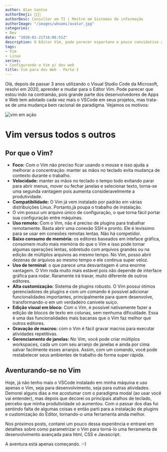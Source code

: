 ```yaml
---
author: Alan Santos
authorEmoji: 👨🏻‍💻
authorDesc: Consultor em TI | Mestre em Sistemas de informação
authorImage: "/images/whoami/avatar.jpg"
categories:
- Dev
date: "2020-01-21T16:06:51Z"
description: O Editor Vim, pode parecer espartano e pouco convidativo à primeira vista, mas quem aprende a dominá-lo não volta para outros editores. Entenda porque o Vim possui uma legião de adoradores e como ele pode ajudar você a ser mais produtivo.
tags:
- Vim
- Linux
series:
- Configurando o Vim p/ dev web
title: Vim para dev Web - Parte I
---
```



Olá, depois de passar 3 anos utilizando o Visual Studio Code da Microsoft, resolvi em 2020, aprender e mudar para o Editor Vim. Pode parecer que estou indo na contramão, pois grande parte dos desenvolvedores de Apps e Web tem adotado cada vez mais o VSCode em seus projetos, mas trata-se de uma mudança bem racional de paradigma. Vejamos os motivos:

![vim em ação](/images/my-vim.png)

# Vim versus todos s outros

## Por que o  Vim?

- **Foco:** Com o Vim não preciso ficar usando o mouse e isso ajuda a melhorar a concentração: manter as mãos no teclado evita mudança de contexto durante o trabalho.
- **Velocidade:** manter as mãos no teclado o tempo todo evitando parar para abrir menus, mover ou fechar janelas e selecionar texto, torna-se uma segunda vantagem pois aumenta consideravelmente a produtividade.
- **Compatibilidade:** O Vim já vem instalado por padrão em várias distribuições Linux. Portanto,já poupa o trabalho de instalação.
- O vim possui um arquivo único de configuração, o que torna fácil portar sua configuração entre máquinas.
- **Uso remoto:** Com o Vim, não é preciso de plugins para trabalhar remotamente. Basta abrir uma conexão SSH e pronto. Ele é levíssimo para se usar em conexões remotas lentas. Não há competidor.
- **Baixo consumo de memória:** os editores baseados em inteface gráfica, consomem muito mais memória do que o Vim e isso pode tornar algumas operações lentas, sobretudo com arquivos grandes ou na edição de múltiplos arquivos ao mesmo tempo. No Vim, posso abrir dezenas de arquivos ao mesmo tempo e ele continua super veloz.
- **Uso de terminal:** o que parece uma desvantagem é uma enorme vantagem. O Vim roda muito mais estável pois não depende de interface gráfica para rodar. Raramente irá travar, muito diferente de outros editores.
- **Alta customização:** Sistema de plugins robusto. O Vim possui ótimos gerenciadores de plugins e com um comando é possível adicionar funcionalidades importantes, principalmente para quem desenvolve, transformando-o em um verdadeiro canivete suiço.
- **Edição visual em bloco:** Com o Vim, é possível nativamente fazer a edição de blocos de texto em  colunas, sem nenhuma dificuldade. Essa é uma das funcionalidades mais bacanas que o Vim faz melhor que outros editores.
- **Gravação de macros:** com o Vim é fácil gravar macros para executar atividades repetitivas.
- **Gerenciamento de janelas:** No Vim, você pode criar múltiplos workspaces, cada um com seu arranjo de janelas e ainda por cima salvar facilmente esses arranjos. Assim, com um comando, você pode restabelecer seus ambientes de trabalho de forma super rápida.

## Aventurando-se no Vim

Hoje, já não tenho mais o VSCode instalado em minha máquina e uso apenas o Vim, seja para desenvolvimento, seja para outras atividades. Demorei alguns dias a me acostumar com o paradigma modal (ao usar você vai entender), mas depois que decorei os principais atalhos de teclado, percebo que minha produtividade só aumentou. Com o passar dos dias fui sentindo falta de algumas coisas e então parti para a instalação de plugins e customização do Editor, tornando-o uma ferramenta ainda melhor.

Nos próximos posts, contarei um pouco dessa experiência e  entrarei em detalhes sobre como parametrizar o Vim para torná-lo uma ferramenta de desenvolvimento avançada para html, CSS e Javascript.

A aventura está apenas começando.  :-)
